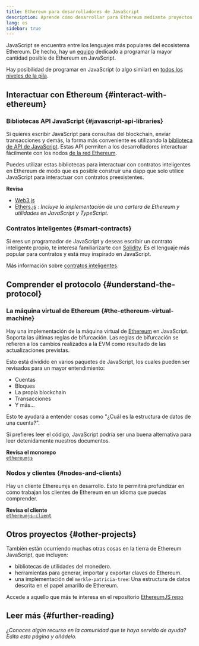 ```yaml
---
title: Ethereum para desarrolladores de JavaScript
description: Aprende cómo desarrollar para Ethereum mediante proyectos y herramientas basados en JavaScript.
lang: es
sidebar: true
---
```


JavaScript se encuentra entre los lenguajes más populares del ecosistema Ethereum. De hecho, hay un [equipo](https://github.com/ethereumjs) dedicado a programar la mayor cantidad posible de Ethereum en JavaScript.

Hay posibilidad de programar en JavaScript (o algo similar) en [todos los niveles de la pila](/developers/docs/ethereum-stack/).

## Interactuar con Ethereum {#interact-with-ethereum}

### Bibliotecas API JavaScript {#javascript-api-libraries}

Si quieres escribir JavaScript para consultas del blockchain, enviar transacciones y demás, la forma más conveniente es utilizando la [biblioteca de API de JavaScript](/developers/docs/apis/javascript/). Estas API permiten a los desarrolladores interactuar fácilmente con los nodos [de la red Ethereum](/developers/docs/nodes-and-clients/).

Puedes utilizar estas bibliotecas para interactuar con contratos inteligentes en Ethereum de modo que es posible construir una dapp que solo utilice JavaScript para interactuar con contratos preexistentes.

**Revisa**

- [Web3.js](https://web3js.readthedocs.io/)
- [Ethers.js](https://docs.ethers.io/) _: Incluye la implementación de una cartera de Ethereum y utilidades en JavaScript y TypeScript._

### Contratos inteligentes {#smart-contracts}

Si eres un programador de JavaScript y deseas escribir un contrato inteligente propio, te interesa familiarizarte con [Solidity](https://solidity.readthedocs.io). Es el lenguaje más popular para contratos y está muy inspirado en JavaScript.

Más información sobre [contratos inteligentes](/developers/docs/smart-contracts/).

## Comprender el protocolo {#understand-the-protocol}

### La máquina virtual de Ethereum {#the-ethereum-virtual-machine}

Hay una implementación de la máquina virtual de [Ethereum](/developers/docs/evm/) en JavaScript. Soporta las últimas reglas de bifurcación. Las reglas de bifurcación se refieren a los cambios realizados a la EVM como resultado de las actualizaciones previstas.

Esto está dividido en varios paquetes de JavaScript, los cuales pueden ser revisados para un mayor entendimiento:

- Cuentas
- Bloques
- La propia blockchain
- Transacciones
- Y más...

Esto te ayudará a entender cosas como "¿Cuál es la estructura de datos de una cuenta?".

Si prefieres leer el código, JavaScript podría ser una buena alternativa para leer detenidamente nuestros documentos.

**Revisa el monorepo**  
[`ethereumjs`](https://github.com/ethereumjs/ethereumjs-vm)

### Nodos y clientes {#nodes-and-clients}

Hay un cliente Ethereumjs en desarrollo. Esto te permitirá profundizar en cómo trabajan los clientes de Ethereum en un idioma que puedas comprender.

**Revisa el cliente**  
[`ethereumjs-client`](https://github.com/ethereumjs/ethereumjs-client)

## Otros proyectos {#other-projects}

También están ocurriendo muchas otras cosas en la tierra de Ethereum JavaScript, que incluyen:

- bibliotecas de utilidades del monedero.
- herramientas para generar, importar y exportar claves de Ethereum.
- una implementación del `merkle-patricia-tree`: Una estructura de datos descrita en el papel amarillo de Ethereum.

Accede a aquello que más te interesa en el repositorio [EthereumJS repo](https://github.com/ethereumjs)

## Leer más {#further-reading}

_¿Conoces algún recurso en la comunidad que te haya servido de ayuda? Edita esta página y añádelo._
